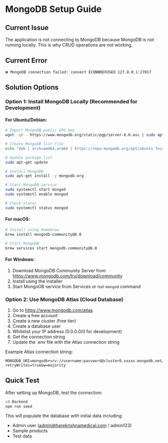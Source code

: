 # MongoDB Setup Guide

## Current Issue

The application is not connecting to MongoDB because MongoDB is not running locally. This is why CRUD operations are not working.

## Current Error

```
❌ MongoDB connection failed: connect ECONNREFUSED 127.0.0.1:27017
```

## Solution Options

### Option 1: Install MongoDB Locally (Recommended for Development)

#### For Ubuntu/Debian:

```bash
# Import MongoDB public GPG key
wget -qO - https://www.mongodb.org/static/pgp/server-6.0.asc | sudo apt-key add -

# Create MongoDB list file
echo "deb [ arch=amd64,arm64 ] https://repo.mongodb.org/apt/ubuntu focal/mongodb-org/6.0 multiverse" | sudo tee /etc/apt/sources.list.d/mongodb-org-6.0.list

# Update package list
sudo apt-get update

# Install MongoDB
sudo apt-get install -y mongodb-org

# Start MongoDB service
sudo systemctl start mongod
sudo systemctl enable mongod

# Check status
sudo systemctl status mongod
```

#### For macOS:

```bash
# Install using Homebrew
brew install mongodb-community@6.0

# Start MongoDB
brew services start mongodb-community@6.0
```

#### For Windows:

1. Download MongoDB Community Server from https://www.mongodb.com/try/download/community
2. Install using the installer
3. Start MongoDB service from Services or run `mongod` command

### Option 2: Use MongoDB Atlas (Cloud Database)

1. Go to https://www.mongodb.com/atlas
2. Create a free account
3. Create a new cluster (free tier)
4. Create a database user
5. Whitelist your IP address (0.0.0.0/0 for development)
6. Get the connection string
7. Update the .env file with the Atlas connection string

Example Atlas connection string:

```
MONGODB_URI=mongodb+srv://username:password@cluster0.xxxxx.mongodb.net/Hare_Krishna_Medical_db?retryWrites=true&w=majority
```

## Quick Test

After setting up MongoDB, test the connection:

```bash
cd Backend
npm run seed
```

This will populate the database with initial data including:

- Admin user (admin@harekrishnamedical.com / admin123)
- Sample products
- Test data
